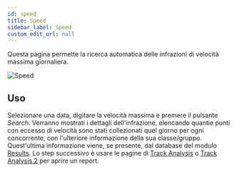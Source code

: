 ```yaml
---
id: speed
title: Speed 
sidebar_label: Speed
custom_edit_url: null
---
```


Questa pagina permette la ricerca automatica delle infrazioni di velocità massima giornaliera.

![Speed](/img/screenshots/speed.png)

## Uso
Selezionare una data, digitare la velocità massima e premere il pulsante _Search_. Verranno mostrati i dettagli dell'infrazione, elencando quantie punti con eccesso di velocità sono stati collezionati quel giorno per ogni concorrente, con l'ulteriore informazione della sua classe/gruppo. Quest'ultima informazione viene, se presente, dal database del modulo [Results](../results/results-before). Lo step successivo è usare le pagine di [Track Analysis](trackanalysis) o [Track Analysis 2](trackanalysis2) per aprire un report.
